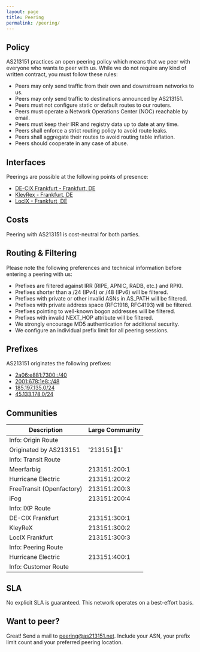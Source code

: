 ```yaml
---
layout: page
title: Peering
permalink: /peering/
---
```


## Policy

AS213151 practices an open peering policy which means that we peer with everyone who wants to peer with us. While we do not require any kind of written contract, you must follow these rules:

- Peers may only send traffic from their own and downstream networks to us.
- Peers may only send traffic to destinations announced by AS213151.
- Peers must not configure static or default routes to our routers.
- Peers must operate a Network Operations Center (NOC) reachable by email.
- Peers must keep their IRR and registry data up to date at any time.
- Peers shall enforce a strict routing policy to avoid route leaks.
- Peers shall aggregate their routes to avoid routing table inflation.
- Peers should cooperate in any case of abuse.

## Interfaces

Peerings are possible at the following points of presence:
- [DE-CIX Frankfurt - Frankfurt, DE](https://www.peeringdb.com/ix/31)
- [KleyRex - Frankfurt, DE](https://www.peeringdb.com/ix/123)
- [LocIX - Frankfurt, DE](https://www.peeringdb.com/ix/2084)

## Costs

Peering with AS213151 is cost-neutral for both parties.

## Routing & Filtering

Please note the following preferences and technical information before entering a peering with us:

- Prefixes are filtered against IRR (RIPE, APNIC, RADB, etc.) and RPKI.
- Prefixes shorter than a /24 (IPv4) or /48 (IPv6) will be filtered.
- Prefixes with private or other invalid ASNs in AS_PATH will be filtered.
- Prefixes with private address space (RFC1918, RFC4193) will be filtered.
- Prefixes pointing to well-known bogon addresses will be filtered.
- Prefixes with invalid NEXT_HOP attribute will be filtered.
- We strongly encourage MD5 authentication for additional security.
- We configure an individual prefix limit for all peering sessions.

## Prefixes
AS213151 originates the following prefixes:
- [2a06:e881:7300::/40](https://stat.ripe.net/2a06:e881:7300::/40)
- [2001:678:1e8::/48](https://stat.ripe.net/2001:678:1e8::/48)
- [185.197.135.0/24](https://stat.ripe.net/185.197.135.0/24)
- [45.133.178.0/24](https://stat.ripe.net/45.133.178.0/24)

## Communities

|Description|Large Community|
|-----------|---------------|
|Info: Origin Route|   |
|Originated by AS213151|'213151:100:1'|
|Info: Transit Route|   |
|Meerfarbig|213151:200:1|
|Hurricane Electric|213151:200:2|
|FreeTransit (Openfactory)|213151:200:3|
|iFog|213151:200:4|
|Info: IXP Route|   |
|DE-CIX Frankfurt|213151:300:1|
|KleyReX|213151:300:2|
|LocIX Frankfurt|213151:300:3|
|Info: Peering Route|   |
|Hurricane Electric|213151:400:1|
|Info: Customer Route|   |


## SLA
No explicit SLA is guaranteed. This network operates on a best-effort basis.

## Want to peer?
Great! Send a mail to [peering@as213151.net](mailto:peering@as213151.net).
Include your ASN, your prefix limit count and your preferred peering location.

